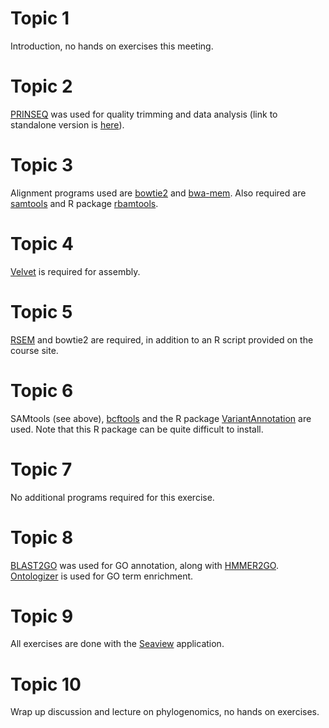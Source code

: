 Topic 1
=====

Introduction, no hands on exercises this meeting.

Topic 2
=====

[PRINSEQ](http://prinseq.sourceforge.net) was used for quality trimming and data analysis (link to standalone version is [here](http://sourceforge.net/projects/prinseq/files/standalone)).

Topic 3
=====

Alignment programs used are [bowtie2](http://sourceforge.net/projects/bowtie-bio/files/bowtie2/) and [bwa-mem](https://github.com/lh3/bwa). Also required are [samtools](http://www.htslib.org/) and R package [rbamtools](https://r-forge.r-project.org/projects/rbamtools/).

Topic 4
=====

[Velvet](https://github.com/dzerbino/velvet) is required for assembly.

Topic 5
=====

[RSEM](http://deweylab.biostat.wisc.edu/rsem/) and bowtie2 are required, in addition to an R script provided on the course site.

Topic 6
=====

SAMtools (see above), [bcftools](https://github.com/samtools/bcftools) and the R package [VariantAnnotation](http://bioconductor.org/packages/release/bioc/html/VariantAnnotation.html) are used. Note that this R package can be quite difficult to install.

Topic 7
=====

No additional programs required for this exercise.

Topic 8
=====

[BLAST2GO](https://blast2go.com/blast2go-pro/download-b2g) was used for GO annotation, along with [HMMER2GO](https://github.com/sestaton/HMMER2GO). [Ontologizer](http://compbio.charite.de/contao/index.php/ontologizer2.html) is used for GO term enrichment.

Topic 9
=====

All exercises are done with the [Seaview](http://doua.prabi.fr/software/seaview) application.

Topic 10
=====

Wrap up discussion and lecture on phylogenomics, no hands on exercises.